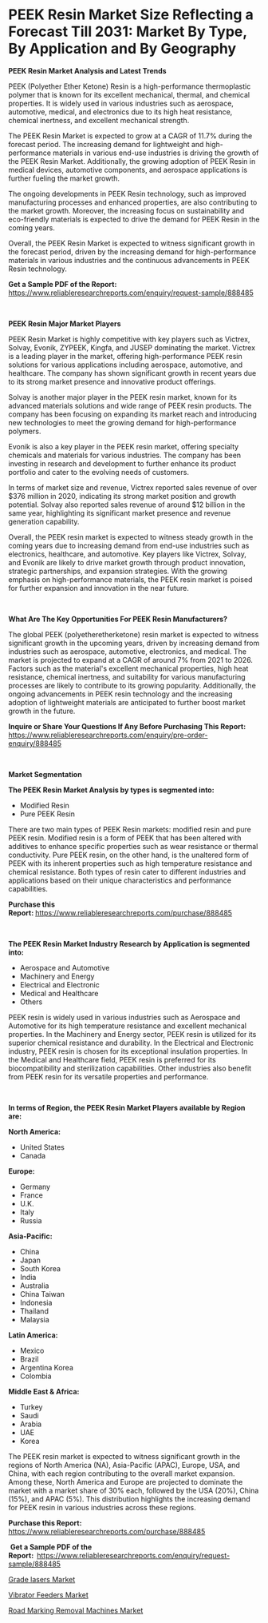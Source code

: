 <p><h1>PEEK Resin Market Size Reflecting a Forecast Till 2031: Market By Type, By Application and By Geography</h1></p><p><strong>PEEK Resin Market Analysis and Latest Trends</strong></p>
<p><p>PEEK (Polyether Ether Ketone) Resin is a high-performance thermoplastic polymer that is known for its excellent mechanical, thermal, and chemical properties. It is widely used in various industries such as aerospace, automotive, medical, and electronics due to its high heat resistance, chemical inertness, and excellent mechanical strength.</p><p>The PEEK Resin Market is expected to grow at a CAGR of 11.7% during the forecast period. The increasing demand for lightweight and high-performance materials in various end-use industries is driving the growth of the PEEK Resin Market. Additionally, the growing adoption of PEEK Resin in medical devices, automotive components, and aerospace applications is further fueling the market growth.</p><p>The ongoing developments in PEEK Resin technology, such as improved manufacturing processes and enhanced properties, are also contributing to the market growth. Moreover, the increasing focus on sustainability and eco-friendly materials is expected to drive the demand for PEEK Resin in the coming years.</p><p>Overall, the PEEK Resin Market is expected to witness significant growth in the forecast period, driven by the increasing demand for high-performance materials in various industries and the continuous advancements in PEEK Resin technology.</p></p>
<p><strong>Get a Sample PDF of the Report:&nbsp;</strong> <a href="https://www.reliableresearchreports.com/enquiry/request-sample/888485">https://www.reliableresearchreports.com/enquiry/request-sample/888485</a></p>
<p>&nbsp;</p>
<p><strong>PEEK Resin Major Market Players</strong></p>
<p><p>PEEK Resin Market is highly competitive with key players such as Victrex, Solvay, Evonik, ZYPEEK, Kingfa, and JUSEP dominating the market. Victrex is a leading player in the market, offering high-performance PEEK resin solutions for various applications including aerospace, automotive, and healthcare. The company has shown significant growth in recent years due to its strong market presence and innovative product offerings.</p><p>Solvay is another major player in the PEEK resin market, known for its advanced materials solutions and wide range of PEEK resin products. The company has been focusing on expanding its market reach and introducing new technologies to meet the growing demand for high-performance polymers.</p><p>Evonik is also a key player in the PEEK resin market, offering specialty chemicals and materials for various industries. The company has been investing in research and development to further enhance its product portfolio and cater to the evolving needs of customers.</p><p>In terms of market size and revenue, Victrex reported sales revenue of over $376 million in 2020, indicating its strong market position and growth potential. Solvay also reported sales revenue of around $12 billion in the same year, highlighting its significant market presence and revenue generation capability.</p><p>Overall, the PEEK resin market is expected to witness steady growth in the coming years due to increasing demand from end-use industries such as electronics, healthcare, and automotive. Key players like Victrex, Solvay, and Evonik are likely to drive market growth through product innovation, strategic partnerships, and expansion strategies. With the growing emphasis on high-performance materials, the PEEK resin market is poised for further expansion and innovation in the near future.</p></p>
<p>&nbsp;</p>
<p><strong>What Are The Key Opportunities For PEEK Resin Manufacturers?</strong></p>
<p><p>The global PEEK (polyetheretherketone) resin market is expected to witness significant growth in the upcoming years, driven by increasing demand from industries such as aerospace, automotive, electronics, and medical. The market is projected to expand at a CAGR of around 7% from 2021 to 2026. Factors such as the material's excellent mechanical properties, high heat resistance, chemical inertness, and suitability for various manufacturing processes are likely to contribute to its growing popularity. Additionally, the ongoing advancements in PEEK resin technology and the increasing adoption of lightweight materials are anticipated to further boost market growth in the future.</p></p>
<p><strong>Inquire or Share Your Questions If Any Before Purchasing This Report:</strong> <a href="https://www.reliableresearchreports.com/enquiry/pre-order-enquiry/888485">https://www.reliableresearchreports.com/enquiry/pre-order-enquiry/888485</a></p>
<p>&nbsp;</p>
<p><strong>Market Segmentation</strong></p>
<p><strong>The PEEK Resin Market Analysis by types is segmented into:</strong></p>
<p><ul><li>Modified Resin</li><li>Pure PEEK Resin</li></ul></p>
<p><p>There are two main types of PEEK Resin markets: modified resin and pure PEEK resin. Modified resin is a form of PEEK that has been altered with additives to enhance specific properties such as wear resistance or thermal conductivity. Pure PEEK resin, on the other hand, is the unaltered form of PEEK with its inherent properties such as high temperature resistance and chemical resistance. Both types of resin cater to different industries and applications based on their unique characteristics and performance capabilities.</p></p>
<p><strong>Purchase this Report:&nbsp;</strong><a href="https://www.reliableresearchreports.com/purchase/888485">https://www.reliableresearchreports.com/purchase/888485</a></p>
<p>&nbsp;</p>
<p><strong>The PEEK Resin Market Industry Research by Application is segmented into:</strong></p>
<p><ul><li>Aerospace and Automotive</li><li>Machinery and Energy</li><li>Electrical and Electronic</li><li>Medical and Healthcare</li><li>Others</li></ul></p>
<p><p>PEEK resin is widely used in various industries such as Aerospace and Automotive for its high temperature resistance and excellent mechanical properties. In the Machinery and Energy sector, PEEK resin is utilized for its superior chemical resistance and durability. In the Electrical and Electronic industry, PEEK resin is chosen for its exceptional insulation properties. In the Medical and Healthcare field, PEEK resin is preferred for its biocompatibility and sterilization capabilities. Other industries also benefit from PEEK resin for its versatile properties and performance.</p></p>
<p>&nbsp;</p>
<p><strong>In terms of Region, the PEEK Resin Market Players available by Region are:</strong></p>
<p>
    <p> <strong> North America: </strong>
        <ul>
            <li>United States</li>
            <li>Canada</li>
        </ul>
        </p> 
    <p> <strong> Europe: </strong>
        <ul>
            <li>Germany</li>
            <li>France</li>
            <li>U.K.</li>
            <li>Italy</li>
            <li>Russia</li>
        </ul>
        </p> 
    <p> <strong> Asia-Pacific: </strong>
        <ul>
            <li>China</li>
            <li>Japan</li>
            <li>South Korea</li>
            <li>India</li>
            <li>Australia</li>
            <li>China Taiwan</li>
            <li>Indonesia</li>
            <li>Thailand</li>
            <li>Malaysia</li>
        </ul>
        </p> 
    <p> <strong> Latin America: </strong>
        <ul>
            <li>Mexico</li>
            <li>Brazil</li>
            <li>Argentina Korea</li>
            <li>Colombia</li>
        </ul>
        </p> 
    <p> <strong> Middle East & Africa: </strong>
        <ul>
            <li>Turkey</li>
            <li>Saudi</li>
            <li>Arabia</li>
            <li>UAE</li>
            <li>Korea</li>
        </ul>
    </p>
    </p>
<p><p>The PEEK resin market is expected to witness significant growth in the regions of North America (NA), Asia-Pacific (APAC), Europe, USA, and China, with each region contributing to the overall market expansion. Among these, North America and Europe are projected to dominate the market with a market share of 30% each, followed by the USA (20%), China (15%), and APAC (5%). This distribution highlights the increasing demand for PEEK resin in various industries across these regions.</p></p>
<p><strong>Purchase this Report: </strong><a href="https://www.reliableresearchreports.com/purchase/888485">https://www.reliableresearchreports.com/purchase/888485</a></p>
<p>&nbsp;<strong>Get a Sample PDF of the Report:&nbsp;&nbsp;</strong><a href="https://www.reliableresearchreports.com/enquiry/request-sample/888485">https://www.reliableresearchreports.com/enquiry/request-sample/888485</a></p>
<p><strong></strong></p>
<p><p><a href="https://view.publitas.com/reportprime-1/grade-lasers-market-size-focuses-on-market-dynamics-in-depth-analysis-and-future-projections-of-its-market-forecasted-for-period-from-2023-to-2030/">Grade lasers Market</a></p><p><a href="https://view.publitas.com/reportprime-1/vibrator-feeders-market-furnish-information-about-market-size-market-share-market-dynamics-and-projections-spanning-from-2023-to-2030/">Vibrator Feeders Market</a></p><p><a href="https://view.publitas.com/reportprime-1/road-marking-removal-machines-market-provides-a-comprehensive-analysis-including-a-macro-overview-of-the-market-as-well-as-micro-details-such-as-market-size-and-competitive-landscape/">Road Marking Removal Machines Market</a></p></p>